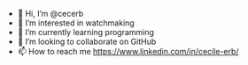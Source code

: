 - 👋 Hi, I’m @cecerb
- 👀 I’m interested in watchmaking
- 🌱 I’m currently learning programming
- 💞️ I’m looking to collaborate on GitHub
- 📫 How to reach me https://www.linkedin.com/in/cecile-erb/

<!---
cecerb/cecerb is a ✨ special ✨ repository because its `README.md` (this file) appears on your GitHub profile.
You can click the Preview link to take a look at your changes.
--->
